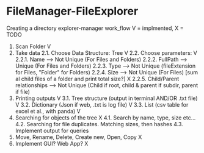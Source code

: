 # FileManager-FileExplorer
Creating a directory explorer-manager work_flow
V = implmented, X = TODO

1. Scan Folder                                                                    V
2. Take data 
  2.1. Choose Data Structure: Tree                                                V
  2.2. Choose parameters:                                                         V
    2.2.1. Name --> Not Unique (For Files and Folders)
    2.2.2. FullPath --> Unique (For Files and Folders)
    2.2.3. Type --> Not Unique (fileExtension for Files, "Folder" for Folders)
    2.2.4. Size --> Not Unique (For Files) 
           [sum al child files of a folder and print total size?]                 X
    2.2.5. Child/Parent relationships --> Not Unique (Child if root, child & parent if subdir, parent if file)
3. Printing outputs                                                               V
    3.1. Tree structure (output in terminal AND/OR .txt file)                     V
    3.2. Dictionary (Json if web, .txt is log file)                               V
    3.3. List (csv table for excel et al., with panda)                            V
4. Searching for objects of the tree                                              X
    4.1. Search by name, type, size etc...  
    4.2. Searching for file duplicates. Matching sizes, then hashes 
    4.3. Implement output for queries
5. Move, Rename, Delete, Create new, Open, Copy                                   X
6. Implement GUI? Web App?                                                        X
  
